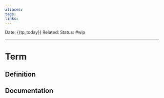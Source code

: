 ```yaml
---
aliases:
tags:
links:
---
```

Date: {{tp_today}}
Related:
Status: #wip 

---
# Term

## Definition
<!-- Insert definition here-->

## Documentation
<!-- Link to wiki or youtube video-->

